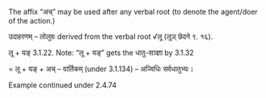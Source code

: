 

The affix “अच्” may be used after any verbal root (to denote the agent/doer of the action.)


उदाहरणम् – लोलुवः derived from the verbal root √लू (लूञ् छेदने ९. १६).


लू + यङ् 3.1.22. Note: “लू + यङ्” gets the धातु-सञ्ज्ञा by 3.1.32

= लू + यङ् + अच् – वार्तिकम् (under 3.1.134) – अज्विधिः सर्वधातुभ्यः।


Example continued under 2.4.74

